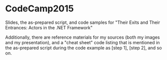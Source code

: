 # CodeCamp2015
Slides, the as-prepared script, and code samples for "Their Exits and Their Entrances: Actors in the .NET Framework"

Additionally, there are reference materials for my sources (both my images and my presentation), and a "cheat sheet" code listing that is mentioned in the as-prepared script during the code example as [step 1], [step 2], and so on.
